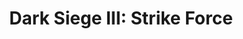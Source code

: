 ---
mission_id: dsiege3
editorsChoice:
title: "Dark Siege III: Strike Force"
authors: 
    - "TJ13"
date:
filename: "dsiege3.zip"
description: "Imperial forces have recently taken total control over the Reora Spaceport on planet Torax. Reora is known to be a favorite spaceport of dignitaries, VIPs, and many of the other powerful authorities. The Empire recently kidnapped one of those VIPs: Mark Lenor, and his royal family is devastated. Imperials plan to exchange his life for the planet Rubai, which the Lenors currently control. We have yet to determine why the Empire is after that planet, but for now we must focus on Mark Lenor's safe rescue only."
heroImage:
levelReplaced: SECBASE
difficulty: yes
bm:	yes
fme: yes
wax: yes
three_do: yes
voc: yes
gmd: no
vue: no
lfd: yes
base: "New level from scratch" 
editors: "WEDIT 3.2"

---